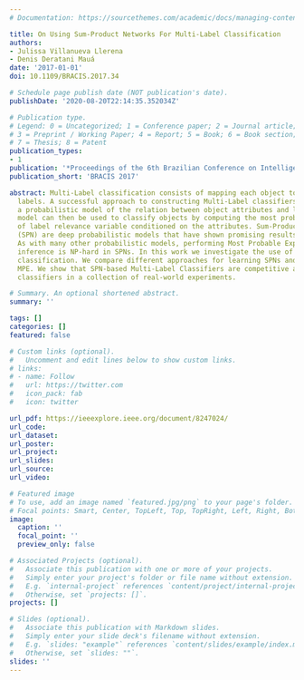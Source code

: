 ```yaml
---
# Documentation: https://sourcethemes.com/academic/docs/managing-content/

title: On Using Sum-Product Networks For Multi-Label Classification
authors:
- Julissa Villanueva Llerena
- Denis Deratani Mauá
date: '2017-01-01'
doi: 10.1109/BRACIS.2017.34

# Schedule page publish date (NOT publication's date).
publishDate: '2020-08-20T22:14:35.352034Z'

# Publication type.
# Legend: 0 = Uncategorized; 1 = Conference paper; 2 = Journal article;
# 3 = Preprint / Working Paper; 4 = Report; 5 = Book; 6 = Book section;
# 7 = Thesis; 8 = Patent
publication_types:
- 1
publication: '*Proceedings of the 6th Brazilian Conference on Intelligent Systems*'
publication_short: 'BRACIS 2017'

abstract: Multi-Label classification consists of mapping each object to a set of relevant
  labels. A successful approach to constructing Multi-Label classifiers is to obtain
  a probabilistic model of the relation between object attributes and labels. This
  model can then be used to classify objects by computing the most probable configuration
  of label relevance variable conditioned on the attributes. Sum-Product Networks
  (SPN) are deep probabilistic models that have shown promising results in many tasks.
  As with many other probabilistic models, performing Most Probable Explanation (MPE)
  inference is NP-hard in SPNs. In this work we investigate the use of SPNs for Multi-Label
  classification. We compare different approaches for learning SPNs and computing
  MPE. We show that SPN-based Multi-Label Classifiers are competitive against state-of-the-art
  classifiers in a collection of real-world experiments.

# Summary. An optional shortened abstract.
summary: ''

tags: []
categories: []
featured: false

# Custom links (optional).
#   Uncomment and edit lines below to show custom links.
# links:
# - name: Follow
#   url: https://twitter.com
#   icon_pack: fab
#   icon: twitter

url_pdf: https://ieeexplore.ieee.org/document/8247024/
url_code:
url_dataset:
url_poster:
url_project:
url_slides:
url_source:
url_video:

# Featured image
# To use, add an image named `featured.jpg/png` to your page's folder. 
# Focal points: Smart, Center, TopLeft, Top, TopRight, Left, Right, BottomLeft, Bottom, BottomRight.
image:
  caption: ''
  focal_point: ''
  preview_only: false

# Associated Projects (optional).
#   Associate this publication with one or more of your projects.
#   Simply enter your project's folder or file name without extension.
#   E.g. `internal-project` references `content/project/internal-project/index.md`.
#   Otherwise, set `projects: []`.
projects: []

# Slides (optional).
#   Associate this publication with Markdown slides.
#   Simply enter your slide deck's filename without extension.
#   E.g. `slides: "example"` references `content/slides/example/index.md`.
#   Otherwise, set `slides: ""`.
slides: ''
---
```

